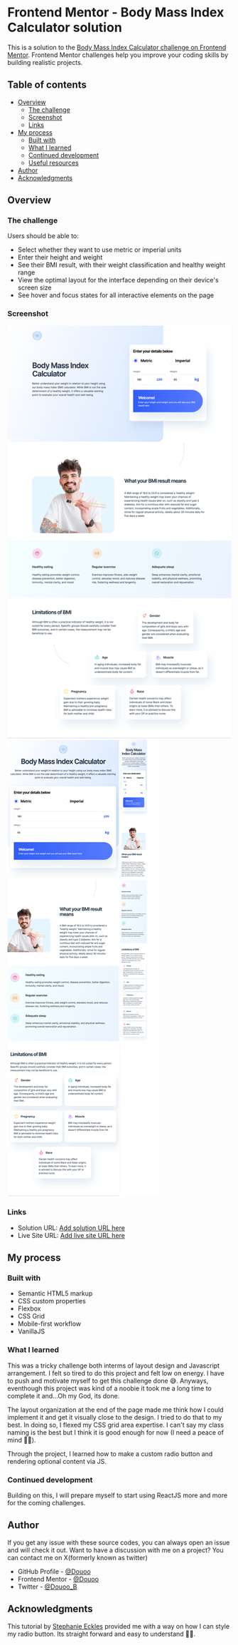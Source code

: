 # Frontend Mentor - Body Mass Index Calculator solution

This is a solution to the [Body Mass Index Calculator challenge on Frontend Mentor](https://www.frontendmentor.io/challenges/body-mass-index-calculator-brrBkfSz1T). Frontend Mentor challenges help you improve your coding skills by building realistic projects. 

## Table of contents

- [Overview](#overview)
  - [The challenge](#the-challenge)
  - [Screenshot](#screenshot)
  - [Links](#links)
- [My process](#my-process)
  - [Built with](#built-with)
  - [What I learned](#what-i-learned)
  - [Continued development](#continued-development)
  - [Useful resources](#useful-resources)
- [Author](#author)
- [Acknowledgments](#acknowledgments)


## Overview

### The challenge

Users should be able to:

- Select whether they want to use metric or imperial units
- Enter their height and weight
- See their BMI result, with their weight classification and healthy weight range
- View the optimal layout for the interface depending on their device's screen size
- See hover and focus states for all interactive elements on the page

### Screenshot

![Desktop view](screenshots/Desktop.png)
![Tablet view](screenshots/Tablet.png)
![Mobile view](screenshots/Mobile.png)

### Links

- Solution URL: [Add solution URL here](https://your-solution-url.com)
- Live Site URL: [Add live site URL here](https://your-live-site-url.com)

## My process

### Built with

- Semantic HTML5 markup
- CSS custom properties
- Flexbox
- CSS Grid
- Mobile-first workflow
- VanillaJS


### What I learned

This was a tricky challenge both interms of layout design and Javascript arrangement. I felt so tired to do this project and felt low on energy. I have to push and motivate myself to get this challenge done 😅. Anyways, eventhough this project was kind of a noobie it took me a long time to complete it and...Oh my God, its done.

The layout organization at the end of the page made me think how I could implement it and get it visually close to the design. I tried to do that to my best. In doing so, I flexed my CSS grid area expertise. I can't say my class naming is the best but I think it is good enough for now (I need a peace of mind 😮‍💨).

Through the project, I learned how to make a custom radio button and rendering optional content via JS. 

### Continued development

Building on this, I will prepare myself to start using ReactJS more and more for the coming challenges.

## Author

If you get any issue with these source codes, you can always open an issue and will check it out. Want to have a discussion with me on a project? You can contact me on X(formerly known as twitter)

- GitHub Profile - [@Douoo](https://github.com/Douoo) 
- Frontend Mentor - [@Douoo](https://www.frontendmentor.io/profile/Douoo)
- Twitter - [@Douoo_B](https://twitter.com/Douoo_B)



## Acknowledgments

This tutorial by [Stephanie Eckles](https://moderncss.dev/pure-css-custom-styled-radio-buttons/) provided me with a way on how I can style my radio button. Its straight forward and easy to understand 👌🏽.
